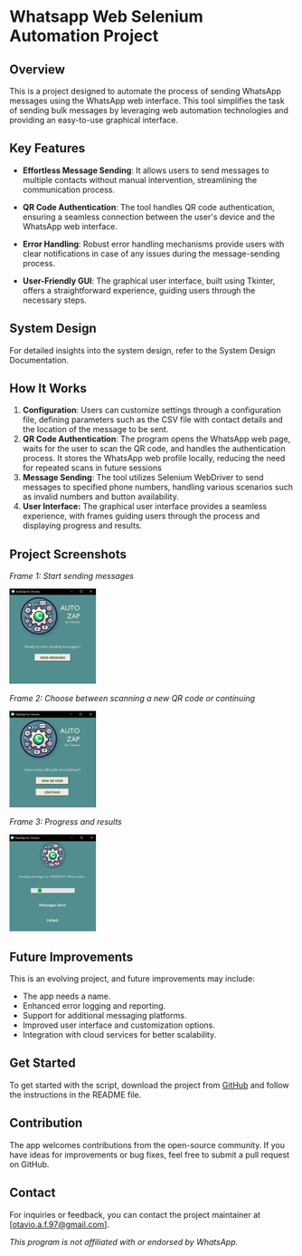 # Whatsapp Web Selenium Automation Project

## Overview 
This is a project designed to automate the process of sending WhatsApp messages using the WhatsApp web interface. This tool simplifies the task of sending bulk messages by leveraging web automation technologies and providing an easy-to-use graphical interface.

## Key Features
* **Effortless Message Sending**: It allows users to send messages to multiple contacts without manual intervention, streamlining the communication process.

* **QR Code Authentication**: The tool handles QR code authentication, ensuring a seamless connection between the user's device and the WhatsApp web interface.

* **Error Handling**: Robust error handling mechanisms provide users with clear notifications in case of any issues during the message-sending process.

* **User-Friendly GUI**: The graphical user interface, built using Tkinter, offers a straightforward experience, guiding users through the necessary steps.

## System Design
For detailed insights into the system design, refer to the System Design Documentation.

## How It Works
1. **Configuration**: Users can customize settings through a configuration file, defining parameters such as the CSV file with contact details and the location of the message to be sent.
2. **QR Code Authentication**: The program opens the WhatsApp web page, waits for the user to scan the QR code, and handles the authentication process. It stores the WhatsApp web profile locally, reducing the need for repeated scans in future sessions
3. **Message Sending**: The tool utilizes Selenium WebDriver to send messages to specified phone numbers, handling various scenarios such as invalid numbers and button availability.
4. **User Interface:** The graphical user interface provides a seamless experience, with frames guiding users through the process and displaying progress and results.

   
## Project Screenshots
 *Frame 1: Start sending messages* 
 
 <img src="images/Frame1.jpg?raw=true"/>
 
 
 *Frame 2: Choose between scanning a new QR code or continuing* 
 
 <img src="images/Frame2.jpg?raw=true"/>
 
 
 *Frame 3: Progress and results* 
 
 <img src="images/Frame3.jpg?raw=true"/>


## Future Improvements
This is an evolving project, and future improvements may include:
* The app needs a name.
* Enhanced error logging and reporting.
* Support for additional messaging platforms.
* Improved user interface and customization options.
* Integration with cloud services for better scalability.


## Get Started
To get started with the script, download the project from  [GitHub](http://www.github.com/otavio-coding/whatsappweb-automation/ "http://www.github.com/otavio-coding/whatsappweb-automation/") and follow the instructions in the README file.

## Contribution
The app welcomes contributions from the open-source community. If you have ideas for improvements or bug fixes, feel free to submit a pull request on GitHub.

## Contact
For inquiries or feedback, you can contact the project maintainer at [otavio.a.f.97@gmail.com].

*This program is not affiliated with or endorsed by WhatsApp.*
